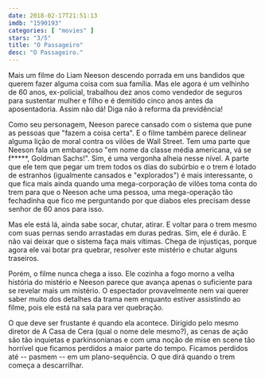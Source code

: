 ```yaml
---
date: 2018-02-17T21:51:13
imdb: "1590193"
categories: [ "movies" ]
stars: "3/5"
title: "O Passageiro"
desc: "O Passageiro."
---
```

Mais um filme do Liam Neeson descendo porrada em uns bandidos que querem fazer alguma coisa com sua família. Mas ele agora é um velhinho de 60 anos, ex-policial, trabalhou dez anos como vendedor de seguros para sustentar mulher e filho e é demitido cinco anos antes da aposentadoria. Assim não dá! Diga não à reforma da previdência!

Como seu personagem, Neeson parece cansado com o sistema que pune as pessoas que "fazem a coisa certa". E o filme também parece delinear alguma lição de moral contra os vilões de Wall Street. Tem uma parte que Neeson fala um embaraçoso "em nome da classe média americana, vá se f*****, Goldman Sachs!". Sim, é uma vergonha alheia nesse nível. A parte que ele tem que pegar um trem todos os dias do subúrbio e o trem é lotado de estranhos (igualmente cansados e "explorados") é mais interessante, o que fica mais ainda quando uma mega-corporação de vilões toma conta do trem para que o Neeson ache uma pessoa, uma mega-operação tão fechadinha que fico me perguntando por que diabos eles precisam desse senhor de 60 anos para isso.

Mas ele está lá, ainda sabe socar, chutar, atirar. E voltar para o trem mesmo com suas pernas sendo arrastadas em duras pedras. Sim, ele é durão. E não vai deixar que o sistema faça mais vítimas. Chega de injustiças, porque agora ele vai botar pra quebrar, resolver este mistério e chutar alguns traseiros.

Porém, o filme nunca chega a isso. Ele cozinha a fogo morno a velha história do mistério e Neeson parece que avança apenas o suficiente para se revelar mais um mistério. O espectador provavelmente nem vai querer saber muito dos detalhes da trama nem enquanto estiver assistindo ao filme, pois ele está na sala para ver quebração.

O que deve ser frustante é quando ela acontece. Dirigido pelo mesmo diretor de A Casa de Cera (qual o nome dele mesmo?), as cenas de ação são tão inquietas e parkinsonianas e com uma noção de mise en scene  tão horrível que ficamos perdidos a maior parte do tempo. Ficamos perdidos até -- pasmem -- em um plano-sequência. O que dirá quando o trem começa a descarrilhar.
